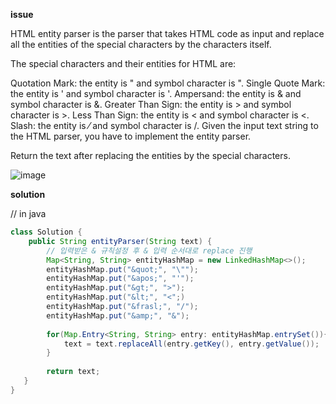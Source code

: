 **issue**

HTML entity parser is the parser that takes HTML code as input and replace all the entities of the special characters by the characters itself.

The special characters and their entities for HTML are:

Quotation Mark: the entity is &quot; and symbol character is ".
Single Quote Mark: the entity is &apos; and symbol character is '.
Ampersand: the entity is &amp; and symbol character is &.
Greater Than Sign: the entity is &gt; and symbol character is >.
Less Than Sign: the entity is &lt; and symbol character is <.
Slash: the entity is &frasl; and symbol character is /.
Given the input text string to the HTML parser, you have to implement the entity parser.

Return the text after replacing the entities by the special characters.



![image](https://linksharing.samsungcloud.com/nlGjGMK5AGii)

**solution**

//  in java

```java
class Solution {
    public String entityParser(String text) {
        // 입력받은 & 규칙설정 후 & 입력 순서대로 replace 진행
        Map<String, String> entityHashMap = new LinkedHashMap<>();
        entityHashMap.put("&quot;", "\"");
        entityHashMap.put("&apos;", "'");
        entityHashMap.put("&gt;", ">");
        entityHashMap.put("&lt;", "<";)
        entityHashMap.put("&frasl;", "/");
        entityHashMap.put("&amp;", "&");
		 
        for(Map.Entry<String, String> entry: entityHashMap.entrySet()){
            text = text.replaceAll(entry.getKey(), entry.getValue());
        }
        
        return text;
   } 
}
```



